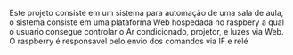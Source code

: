 Este projeto consiste em um sistema para automação de uma sala de aula, o sistema consiste em uma plataforma Web hospedada no raspbery a qual o usuario consegue controlar o Ar condicionado, projetor, e luzes via Web. O raspberry é responsavel pelo envio dos comandos via IF e relé
